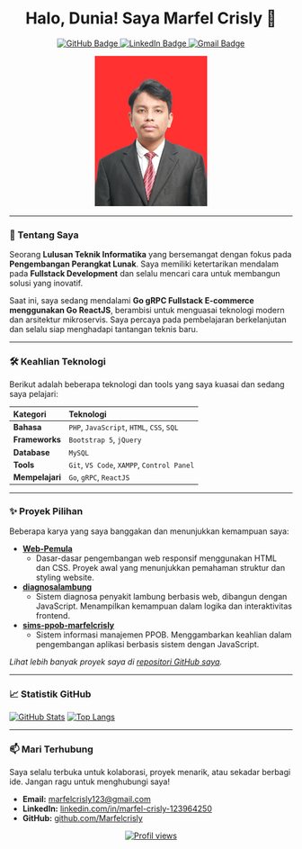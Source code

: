 <h1 align="center">Halo, Dunia! Saya Marfel Crisly 👋</h1>

<p align="center">
  <a href="https://github.com/Marfelcrisly">
    <img src="https://img.shields.io/badge/GitHub-100000?style=for-the-badge&logo=github&logoColor=white" alt="GitHub Badge"/>
  </a>
  <a href="https://www.linkedin.com/in/marfel-crisly-123964250/">
    <img src="https://img.shields.io/badge/LinkedIn-0077B5?style=for-the-badge&logo=linkedin&logoColor=white" alt="LinkedIn Badge"/>
  </a>
  <a href="mailto:marfelcrisly123@gmail.com">
    <img src="https://img.shields.io/badge/Gmail-D14836?style=for-the-badge&logo=gmail&logoColor=white" alt="Gmail Badge"/>
  </a>
</p>

<p align="center">
  <img src="https://raw.githubusercontent.com/Marfelcrisly/Marfelcrisly/main/img/1.jpeg" alt="Marfel Crisly Profile Picture" width="200"/>
</p>

---

### 🚀 Tentang Saya

Seorang **Lulusan Teknik Informatika** yang bersemangat dengan fokus pada **Pengembangan Perangkat Lunak**. Saya memiliki ketertarikan mendalam pada **Fullstack Development** dan selalu mencari cara untuk membangun solusi yang inovatif.

Saat ini, saya sedang mendalami **Go gRPC Fullstack E-commerce menggunakan Go ReactJS**, berambisi untuk menguasai teknologi modern dan arsitektur mikroservis. Saya percaya pada pembelajaran berkelanjutan dan selalu siap menghadapi tantangan teknis baru.

---

### 🛠️ Keahlian Teknologi

Berikut adalah beberapa teknologi dan tools yang saya kuasai dan sedang saya pelajari:

| Kategori     | Teknologi                                          |
| :----------- | :------------------------------------------------- |
| **Bahasa** | `PHP`, `JavaScript`, `HTML`, `CSS`, `SQL`          |
| **Frameworks** | `Bootstrap 5`, `jQuery`                            |
| **Database** | `MySQL`                                            |
| **Tools** | `Git`, `VS Code`, `XAMPP`, `Control Panel`         |
| **Mempelajari**| `Go`, `gRPC`, `ReactJS`                            |

---

### ✨ Proyek Pilihan

Beberapa karya yang saya banggakan dan menunjukkan kemampuan saya:

* **[Web-Pemula](https://github.com/Marfelcrisly/Web-Pemula)**
    * Dasar-dasar pengembangan web responsif menggunakan HTML dan CSS. Proyek awal yang menunjukkan pemahaman struktur dan styling website.
* **[diagnosalambung](https://github.com/Marfelcrisly/diagnosalambung)**
    * Sistem diagnosa penyakit lambung berbasis web, dibangun dengan JavaScript. Menampilkan kemampuan dalam logika dan interaktivitas frontend.
* **[sims-ppob-marfelcrisly](https://github.com/Marfelcrisly/sims-ppob-marfelcrisly)**
    * Sistem informasi manajemen PPOB. Menggambarkan keahlian dalam pengembangan aplikasi berbasis sistem dengan JavaScript.

*Lihat lebih banyak proyek saya di [repositori GitHub saya](https://github.com/Marfelcrisly?tab=repositories).*

---

### 📈 Statistik GitHub

[![GitHub Stats](https://github-readme-stats.vercel.app/api?username=Marfelcrisly&show_icons=true&theme=radical&hide_border=true)](https://github.com/anuraghazra/github-readme-stats)
[![Top Langs](https://github-readme-stats.vercel.app/api/top-langs/?username=Marfelcrisly&layout=compact&theme=radical&hide_border=true)](https://github.com/anuraghazra/github-readme-stats)

---

### 📫 Mari Terhubung

Saya selalu terbuka untuk kolaborasi, proyek menarik, atau sekadar berbagi ide. Jangan ragu untuk menghubungi saya!

* **Email:** marfelcrisly123@gmail.com
* **LinkedIn:** [linkedin.com/in/marfel-crisly-123964250](https://www.linkedin.com/in/marfel-crisly-123964250/)
* **GitHub:** [github.com/Marfelcrisly](https://github.com/Marfelcrisly)

<p align="center">
  <a href="https://github.com/Marfelcrisly">
    <img src="https://komarev.com/ghpvc/?username=Marfelcrisly&color=blue&style=flat-square" alt="Profil views"/>
  </a>
</p>